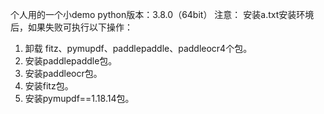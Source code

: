 个人用的一个小demo  python版本：3.8.0（64bit）
注意：
安装a.txt安装环境后，如果失败可执行以下操作：
1. 卸载 fitz、pymupdf、paddlepaddle、paddleocr4个包。
2. 安装paddlepaddle包。
3. 安装paddleocr包。
4. 安装fitz包。
5. 安装pymupdf==1.18.14包。
